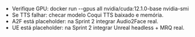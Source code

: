 
- Verifique GPU: docker run --gpus all nvidia/cuda:12.1.0-base nvidia-smi
- Se TTS falhar: checar modelo Coqui TTS baixado e memória.
- A2F está placeholder: na Sprint 2 integrar Audio2Face real.
- UE está placeholder: na Sprint 2 integrar Unreal headless + MRQ real.
